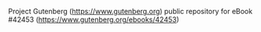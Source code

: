 Project Gutenberg (https://www.gutenberg.org) public repository for eBook #42453 (https://www.gutenberg.org/ebooks/42453)
